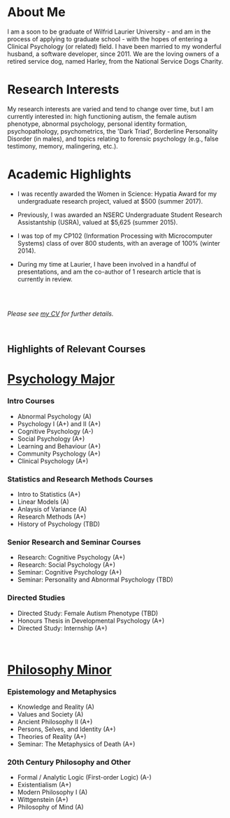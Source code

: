 # About Me

I am a soon to be graduate of Wilfrid Laurier University - and am in the process of applying to graduate school - with the hopes of entering a Clinical Psychology (or related) field. I have been married to my wonderful husband, a software developer, since 2011. We are the loving owners of a retired service dog, named Harley, from the National Service Dogs Charity.  <br/>


# Research Interests

My research interests are varied and tend to change over time, but I am currently interested in: high functioning autism, the female autism phenotype, abnormal psychology, personal identity formation, psychopathology, psychometrics, the 'Dark Triad', Borderline Personality Disorder (in males), and topics relating to forensic psychology (e.g., false testimony, memory, malingering, etc.). <br/>


# Academic Highlights

 - I was recently awarded the Women in Science: Hypatia Award for my undergraduate research project, valued at $500 (summer 2017). 

 - Previously, I was awarded an NSERC Undergraduate Student Research Assistantship (USRA), valued at $5,625 (summer 2015).

 - I was top of my CP102 (Information Processing with Microcomputer Systems) class of over 800 students, with an average of 100% (winter 2014). 

 - During my time at Laurier, I have been involved in a handful of presentations, and am the co-author of 1 research article that is currently in review. 

 <br/> <br/>

*Please see [my CV](#) for further details.* 

<br/>


## Highlights of Relevant Courses


# <u>Psychology Major</u>

### Intro Courses

 - Abnormal Psychology (A)
 - Psychology I (A+) and II (A+)
 - Cognitive Psychology (A-)
 - Social Psychology (A+)
 - Learning and Behaviour (A+)
 - Community Psychology (A+)
 - Clinical Psychology (A+)

### Statistics and Research Methods Courses

 - Intro to Statistics (A+)
 - Linear Models (A)
 - Anlaysis of Variance (A)
 - Research Methods (A+)
 - History of Psychology (TBD)

### Senior Research and Seminar Courses

 - Research: Cognitive Psychology (A+)
 - Research: Social Psychology (A+)
 - Seminar: Cognitive Psychology (A+)
 - Seminar: Personality and Abnormal Psychology (TBD)

### Directed Studies

 - Directed Study: Female Autism Phenotype (TBD)
 - Honours Thesis in Developmental Psychology (A+)
 - Directed Study: Internship (A+)

<br/>

# <u> Philosophy Minor </u>

### Epistemology and Metaphysics

 - Knowledge and Reality (A)
 - Values and Society (A)
 - Ancient Philosophy II (A+)
 - Persons, Selves, and Identity (A+)
 - Theories of Reality (A+)
 - Seminar: The Metaphysics of Death (A+)

### 20th Century Philosophy and Other

 - Formal / Analytic Logic (First-order Logic) (A-)
 - Existentialism (A+)
 - Modern Philosophy I (A)
 - Wittgenstein (A+)
 - Philosophy of Mind (A)